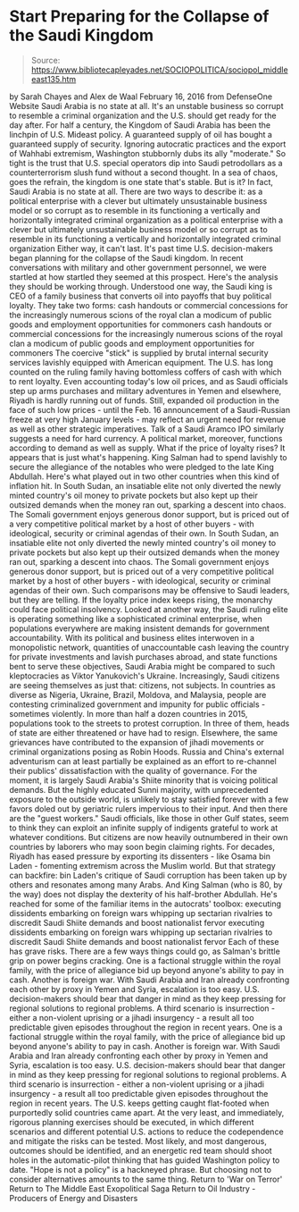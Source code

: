 # Start Preparing for the Collapse of the Saudi Kingdom

> Source: https://www.bibliotecapleyades.net/SOCIOPOLITICA/sociopol_middleeast135.htm

by Sarah Chayes and Alex de Waal
February 16, 2016 from DefenseOne Website
Saudi Arabia is no state at all.
It's an unstable business so corrupt
to resemble a criminal organization
and the U.S. should get ready
for the day after.
For half a century, the Kingdom of Saudi Arabia has been the linchpin of U.S. Mideast policy.
A guaranteed supply of oil has bought a guaranteed supply of security. Ignoring autocratic practices and the export of Wahhabi extremism, Washington stubbornly dubs its ally "moderate."
So tight is the trust that U.S. special operators dip into Saudi petrodollars as a counterterrorism slush fund without a second thought. In a sea of chaos, goes the refrain, the kingdom is one state that's stable.
But is it?
In fact, Saudi Arabia is no state at all.
There are two ways to describe it:
as a political enterprise with a clever but ultimately unsustainable business model or so corrupt as to resemble in its functioning a vertically and horizontally integrated criminal organization
as a political enterprise with a clever but ultimately unsustainable business model
or so corrupt as to resemble in its functioning a vertically and horizontally integrated criminal organization
Either way, it can't last.
It's past time U.S. decision-makers began planning for the collapse of the Saudi kingdom.
In recent conversations with military and other government personnel, we were startled at how startled they seemed at this prospect. Here's the analysis they should be working through.
Understood one way, the Saudi king is CEO of a family business that converts oil into payoffs that buy political loyalty.
They take two forms:
cash handouts or commercial concessions for the increasingly numerous scions of the royal clan a modicum of public goods and employment opportunities for commoners
cash handouts or commercial concessions for the increasingly numerous scions of the royal clan
a modicum of public goods and employment opportunities for commoners
The coercive "stick" is supplied by brutal internal security services lavishly equipped with American equipment.
The U.S. has long counted on the ruling family having bottomless coffers of cash with which to rent loyalty. Even accounting today's low oil prices, and as Saudi officials step up arms purchases and military adventures in Yemen and elsewhere, Riyadh is hardly running out of funds.
Still, expanded oil production in the face of such low prices - until the Feb. 16 announcement of a Saudi-Russian freeze at very high January levels - may reflect an urgent need for revenue as well as other strategic imperatives.
Talk of a Saudi Aramco IPO similarly suggests a need for hard currency.
A political market, moreover, functions according to demand as well as supply. What if the price of loyalty rises?
It appears that is just what's happening. King Salman had to spend lavishly to secure the allegiance of the notables who were pledged to the late King Abdullah.
Here's what played out in two other countries when this kind of inflation hit.
In South Sudan, an insatiable elite not only diverted the newly minted country's oil money to private pockets but also kept up their outsized demands when the money ran out, sparking a descent into chaos. The Somali government enjoys generous donor support, but is priced out of a very competitive political market by a host of other buyers - with ideological, security or criminal agendas of their own.
In South Sudan, an insatiable elite not only diverted the newly minted country's oil money to private pockets but also kept up their outsized demands when the money ran out, sparking a descent into chaos.
The Somali government enjoys generous donor support, but is priced out of a very competitive political market by a host of other buyers - with ideological, security or criminal agendas of their own.
Such comparisons may be offensive to Saudi leaders, but they are telling.
If the loyalty price index keeps rising, the monarchy could face political insolvency.
Looked at another way, the Saudi ruling elite is operating something like a sophisticated criminal enterprise, when populations everywhere are making insistent demands for government accountability.
With its political and business elites interwoven in a monopolistic network, quantities of unaccountable cash leaving the country for private investments and lavish purchases abroad, and state functions bent to serve these objectives, Saudi Arabia might be compared to such kleptocracies as Viktor Yanukovich's Ukraine.
Increasingly, Saudi citizens are seeing themselves as just that: citizens, not subjects.
In countries as diverse as Nigeria, Ukraine, Brazil, Moldova, and Malaysia, people are contesting criminalized government and impunity for public officials - sometimes violently.
In more than half a dozen countries in 2015, populations took to the streets to protest corruption. In three of them, heads of state are either threatened or have had to resign. Elsewhere, the same grievances have contributed to the expansion of jihadi movements or criminal organizations posing as Robin Hoods.
Russia and China's external adventurism can at least partially be explained as an effort to re-channel their publics' dissatisfaction with the quality of governance.
For the moment, it is largely Saudi Arabia's Shiite minority that is voicing political demands. But the highly educated Sunni majority, with unprecedented exposure to the outside world, is unlikely to stay satisfied forever with a few favors doled out by geriatric rulers impervious to their input.
And then there are the "guest workers."
Saudi officials, like those in other Gulf states, seem to think they can exploit an infinite supply of indigents grateful to work at whatever conditions. But citizens are now heavily outnumbered in their own countries by laborers who may soon begin claiming rights.
For decades, Riyadh has eased pressure by exporting its dissenters - like Osama bin Laden - fomenting extremism across the Muslim world.
But that strategy can backfire:
bin Laden's critique of Saudi corruption has been taken up by others and resonates among many Arabs.
And King Salman (who is 80, by the way) does not display the dexterity of his half-brother Abdullah.
He's reached for some of the familiar items in the autocrats' toolbox:
executing dissidents embarking on foreign wars whipping up sectarian rivalries to discredit Saudi Shiite demands and boost nationalist fervor
executing dissidents
embarking on foreign wars
whipping up sectarian rivalries to discredit Saudi Shiite demands and boost nationalist fervor
Each of these has grave risks.
There are a few ways things could go, as Salman's brittle grip on power begins cracking.
One is a factional struggle within the royal family, with the price of allegiance bid up beyond anyone's ability to pay in cash. Another is foreign war. With Saudi Arabia and Iran already confronting each other by proxy in Yemen and Syria, escalation is too easy. U.S. decision-makers should bear that danger in mind as they keep pressing for regional solutions to regional problems. A third scenario is insurrection - either a non-violent uprising or a jihadi insurgency - a result all too predictable given episodes throughout the region in recent years.
One is a factional struggle within the royal family, with the price of allegiance bid up beyond anyone's ability to pay in cash.
Another is foreign war. With Saudi Arabia and Iran already confronting each other by proxy in Yemen and Syria, escalation is too easy. U.S. decision-makers should bear that danger in mind as they keep pressing for regional solutions to regional problems.
A third scenario is insurrection - either a non-violent uprising or a jihadi insurgency - a result all too predictable given episodes throughout the region in recent years.
The U.S. keeps getting caught flat-footed when purportedly solid countries came apart.
At the very least, and immediately, rigorous planning exercises should be executed, in which different scenarios and different potential U.S. actions to reduce the codependence and mitigate the risks can be tested.
Most likely, and most dangerous, outcomes should be identified, and an energetic red team should shoot holes in the automatic-pilot thinking that has guided Washington policy to date.
"Hope is not a policy" is a hackneyed phrase.
But choosing not to consider alternatives amounts to the same thing.
Return to 'War on Terror'
Return to The Middle East Exopolitical Saga
Return to Oil Industry - Producers of Energy and Disasters
